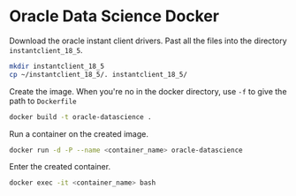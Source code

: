 # Oracle Data Science Docker

Download the oracle instant client drivers. Past all the files into the directory `instantclient_18_5`.

```bash
mkdir instantclient_18_5
cp ~/instantclient_18_5/. instantclient_18_5/
```

Create the image. When you're no in the docker directory, use `-f` to give the path to `Dockerfile`

```bash
docker build -t oracle-datascience .
```

Run a container on the created image.
```bash
docker run -d -P --name <container_name> oracle-datascience
```

Enter the created container.

```bash
docker exec -it <container_name> bash
```
